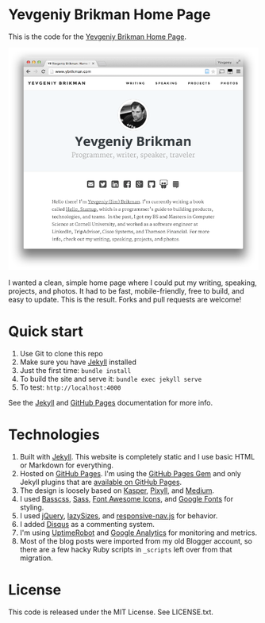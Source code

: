 # Yevgeniy Brikman Home Page

This is the code for the [Yevgeniy Brikman Home Page](http://www.ybrikman.com).

![Yevgeniy Brikman Home Page Screenshot](/assets/img/screenshots/ybrikman-homepage-screenshot.png)

I wanted a clean, simple home page where I could put my writing, speaking, 
projects, and photos. It had to be fast, mobile-friendly, free to build, and 
easy to update. This is the result. Forks and pull requests are welcome!

# Quick start

1. Use Git to clone this repo
1. Make sure you have [Jekyll](http://jekyllrb.com/docs/installation/) installed
1. Just the first time: `bundle install`
1. To build the site and serve it: `bundle exec jekyll serve`
1. To test: `http://localhost:4000`

See the [Jekyll](http://jekyllrb.com/) and [GitHub Pages](https://pages.github.com/)
documentation for more info.

# Technologies

1. Built with [Jekyll](http://jekyllrb.com/). This website is completely static
   and I use basic HTML or Markdown for everything.
1. Hosted on [GitHub Pages](https://pages.github.com/). I'm using the 
   [GitHub Pages Gem](https://help.github.com/articles/using-jekyll-with-pages/)
   and only Jekyll plugins that are 
   [available on GitHub Pages](https://help.github.com/articles/repository-metadata-on-github-pages/).
1. The design is loosely based on [Kasper](https://github.com/rosario/kasper),
   [Pixyll](http://pixyll.com/), and [Medium](https://medium.com/).
1. I used [Basscss](http://www.basscss.com/), [Sass](http://sass-lang.com/),
   [Font Awesome Icons](http://fortawesome.github.io/Font-Awesome/icons/),
   and [Google Fonts](https://www.google.com/fonts) for styling.
1. I used [jQuery](https://jquery.com/), [lazySizes](http://afarkas.github.io/lazysizes/), 
   and [responsive-nav.js](http://responsive-nav.com/) for behavior.
1. I added [Disqus](https://disqus.com/websites/) as a commenting system.
1. I'm using [UptimeRobot](http://uptimerobot.com/) and 
   [Google Analytics](http://www.google.com/analytics/) for monitoring and
   metrics.
1. Most of the blog posts were imported from my old Blogger account, so there 
   are a few hacky Ruby scripts in `_scripts` left over from that migration.

# License

This code is released under the MIT License. See LICENSE.txt.
